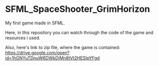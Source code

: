 # SFML_SpaceShooter_GrimHorizon
My first game made in SFML.

Here, in this repository you can watch through the code of the game and resources i used.

Also, here's link to zip file, where the game is contained: https://drive.google.com/open?id=1hGNYuTDnuW6DWkDiMn8tVt2HESIpYFgd
